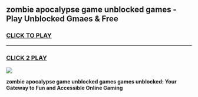 
## zombie apocalypse game unblocked games - Play Unblocked Gmaes & Free
<h3>
<a href="https://premium.freeplayer.one?title=zombie_apocalypse_game_unblocked_games&ref=20F">CLICK TO PLAY</a></h3>
<hr>

<h3>
<a href="https://premium.freeplayer.one?title=zombie_apocalypse_game_unblocked_games&ref=20F">CLICK 2 PLAY</a>
  
</h3>

<a href="https://premium.freeplayer.one?title=zombie_apocalypse_game_unblocked_games&ref=20F/"><img src="https://clearcache.store/games.png"></a>


**zombie apocalypse game unblocked games games unblocked: Your Gateway to Fun and Accessible Online Gaming**
